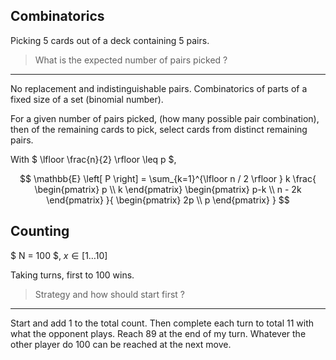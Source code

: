 
## Combinatorics

Picking $5$ cards out of a deck containing $5$ pairs.

> What is the expected number of pairs picked ?

***

No replacement and indistinguishable pairs.
Combinatorics of parts of a fixed size of a set (binomial number).

For a given number of pairs picked, (how many possible pair combination), then of the remaining cards to pick, 
select cards from distinct remaining pairs.  

With $ \lfloor \frac{n}{2} \rfloor \leq p $,

$$
\mathbb{E} \left[ P \right] = \sum_{k=1}^{\lfloor n / 2 \rfloor }
k \frac{
    \begin{pmatrix} p \\ k \end{pmatrix}
    \begin{pmatrix} p-k \\ n - 2k \end{pmatrix}
}{
    \begin{pmatrix} 2p \\ p \end{pmatrix}
}
$$


## Counting

$ N = 100 $, $x \in [ 1 \dots 10 ]$ 

Taking turns, first to $100$ wins.

> Strategy and how should start first ?

***

Start and add $1$ to the total count. 
Then complete each turn to total $11$ with what the opponent plays.
Reach $89$ at the end of my turn.
Whatever the other player do $100$ can be reached at the next move.
